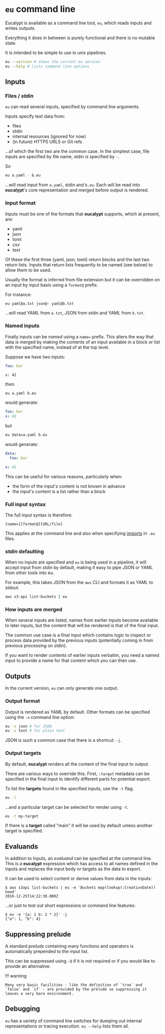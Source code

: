 # `eu` command line

Eucalypt is available as a command line tool, `eu`, which reads inputs
and writes outputs.

Everything it does in between is purely functional and there is no
mutable state.

It is intended to be simple to use in unix pipelines.

```sh
eu --version # shows the current eu version
eu --help # lists command line options
```

## Inputs

### Files / *stdin*

`eu` can read several inputs, specified by command line arguments.

Inputs specify text data from:

 - files
 - stdin
 - internal resources (ignored for now)
 - (in future) HTTPS URLS or Git refs

...of which the first two are the common case. In the simplest case,
file inputs are specified by file name, stdin is specified by `-`.

So

```sh
eu a.yaml - b.eu
```

...will read input from `a.yaml`, stdin and `b.eu`.
Each will be read into **eucalypt**'s core representation and merged
before output is rendered.

### Input format

Inputs must be one of the formats that **eucalypt** supports, which
at present, are:

 - yaml
 - json
 - toml
 - csv
 - text

Of these the first three (yaml, json, toml) return blocks and the last
two return lists. Inputs that return lists frequently to be named (see
below) to allow them to be used.

Usually the format is inferred from file extension but it can be
overridden on an input by input basis using a `format@` prefix.

For instance:

```sh
eu yaml@a.txt json@- yaml@b.txt
```

...will read YAML from `a.txt`, JSON from stdin and YAML from `b.txt`.

### Named inputs

Finally inputs can be *named* using a `name=` prefix. This alters the
way that data is merged by making the contents of an input available
in a block or list with the specified name, instead of at the top
level.

Suppose we have two inputs:

```yaml
foo: bar
```

```eu
x: 42
```

then

```sh
eu a.yaml b.eu
```

would generate:

```yaml
foo: bar
x: 42
```

but

```sh
eu data=a.yaml b.eu
```

would generate:

```yaml
data:
  foo: bar

x: 42
```

This can be useful for various reasons, particularly when:

- the form of the input's content is not known in advance
- the input's content is a list rather than a block

### Full input syntax

The full input syntax is therefore:

```
[name=][format@][URL/file]
```

This applies at the command line and also when specifying
[imports](imports.md) in `.eu` files.

### *stdin* defaulting

When no inputs are specified and `eu` is being used in a pipeline, it
will accept input from *stdin* by default, making it easy to pipe JSON
or YAML from other tools into eu.

For example, this takes JSON from the `aws` CLI and formats it as YAML
to stdout.

```sh
aws s3-api list-buckets | eu
```

### How inputs are merged

When several inputs are listed, names from earlier inputs become
available to later inputs, but the content that will be rendered is
that of the final input.

The common use case is a final input which contains logic to inspect
or process data provided by the previous inputs (potentially coming in
from previous processing on stdin).

If you want to render contents of earlier inputs verbatim, you need a
named input to provide a name for that content which you can then use.

## Outputs

In the current version, `eu` can only generate one output.

### Output format

Output is rendered as YAML by default. Other formats can be specified
using the `-x` command line option:

```sh
eu -x json # for JSON
eu -x text # for plain text
```

JSON is such a common case that there is a shortcut: `-j`.

### Output targets

By default, **eucalypt** renders all the content of the final input to
output.

There are various ways to override this. First, `:target` metadata can
be specified in the final input to identify different parts for
potential export.

To list the **targets** found in the specified inputs, use the `-t`
flag.

```sh
eu -l
```

...and a particular target can be selected for render using `-t`.

```sh
eu -t my-target
```

If there is a **target** called "main" it will be used by default
unless another target is specified.

## Evaluands

In addition to inputs, an *evaluand* can be specified at the command
line. This is a **eucalypt** expression which has access to all names
defined in the inputs and replaces the input body or targets as the
data to export.

It can be used to select content or derive values from data in the
inputs:

```console
$ aws s3api list-buckets | eu -e 'Buckets map(lookup(:CreationDate)) head'
2016-12-25T14:22:30.000Z
```

...or just to test out short expressions or command line features:

```console
$ eu -e '{a: 1 b: 2 * 2}' -j
{"a": 1, "b": 4}
```

## Suppressing prelude

A standard *prelude* containing many functions and operators is
automatically prepended to the input list.

This can be suppressed using `-Q` if it is not required or if you
would like to provide an alternative.

!!! warning

	Many very basic facilities - like the definition of `true` and
	`false` and `if` - are provided by the prelude so suppressing it
	leaves a very bare environment.

## Debugging

`eu` has a variety of command line switches for dumping out internal
representations or tracing execution. `eu --help` lists them all.
